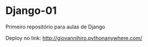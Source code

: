 # Django-01
Primeiro repositório para aulas de Django

Deploy no link: http://giovannihiro.pythonanywhere.com/
